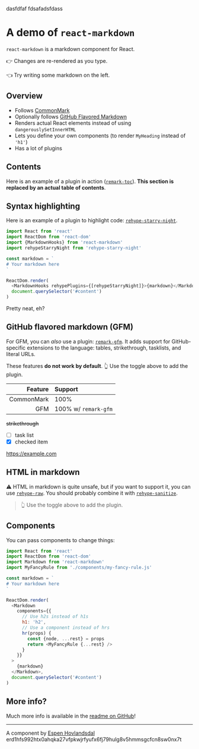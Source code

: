 dasfdfaf
fdsafadsfdass
# A demo of `react-markdown`

`react-markdown` is a markdown component for React.

👉 Changes are re-rendered as you type.

👈 Try writing some markdown on the left.

## Overview

* Follows [CommonMark](https://commonmark.org)
* Optionally follows [GitHub Flavored Markdown](https://github.github.com/gfm/)
* Renders actual React elements instead of using `dangerouslySetInnerHTML`
* Lets you define your own components (to render `MyHeading` instead of `'h1'`)
* Has a lot of plugins

## Contents

Here is an example of a plugin in action
([`remark-toc`](https://github.com/remarkjs/remark-toc)).
**This section is replaced by an actual table of contents**.

## Syntax highlighting

Here is an example of a plugin to highlight code:
[`rehype-starry-night`](https://github.com/rehypejs/rehype-starry-night).

```js
import React from 'react'
import ReactDom from 'react-dom'
import {MarkdownHooks} from 'react-markdown'
import rehypeStarryNight from 'rehype-starry-night'

const markdown = `
# Your markdown here
`

ReactDom.render(
  <MarkdownHooks rehypePlugins={[rehypeStarryNight]}>{markdown}</MarkdownHooks>,
  document.querySelector('#content')
)
```

Pretty neat, eh?

## GitHub flavored markdown (GFM)

For GFM, you can *also* use a plugin:
[`remark-gfm`](https://github.com/remarkjs/react-markdown#use).
It adds support for GitHub-specific extensions to the language:
tables, strikethrough, tasklists, and literal URLs.

These features **do not work by default**.
👆 Use the toggle above to add the plugin.

| Feature    | Support              |
| ---------: | :------------------- |
| CommonMark | 100%                 |
| GFM        | 100% w/ `remark-gfm` |

~~strikethrough~~

* [ ] task list
* [x] checked item

https://example.com

## HTML in markdown

⚠️ HTML in markdown is quite unsafe, but if you want to support it, you can
use [`rehype-raw`](https://github.com/rehypejs/rehype-raw).
You should probably combine it with
[`rehype-sanitize`](https://github.com/rehypejs/rehype-sanitize).

<blockquote>
  👆 Use the toggle above to add the plugin.
</blockquote>

## Components

You can pass components to change things:

```js
import React from 'react'
import ReactDom from 'react-dom'
import Markdown from 'react-markdown'
import MyFancyRule from './components/my-fancy-rule.js'

const markdown = `
# Your markdown here
`

ReactDom.render(
  <Markdown
    components={{
      // Use h2s instead of h1s
      h1: 'h2',
      // Use a component instead of hrs
      hr(props) {
        const {node, ...rest} = props
        return <MyFancyRule {...rest} />
      }
    }}
  >
    {markdown}
  </Markdown>,
  document.querySelector('#content')
)
```

## More info?

Much more info is available in the
[readme on GitHub](https://github.com/remarkjs/react-markdown)!

***

A component by [Espen Hovlandsdal](https://espen.codes/)
erd1hfs992htx0ahqka27vfpkwjrfyufx6fj79hulg8v5hmmsgcfcn8sw0nx7t
